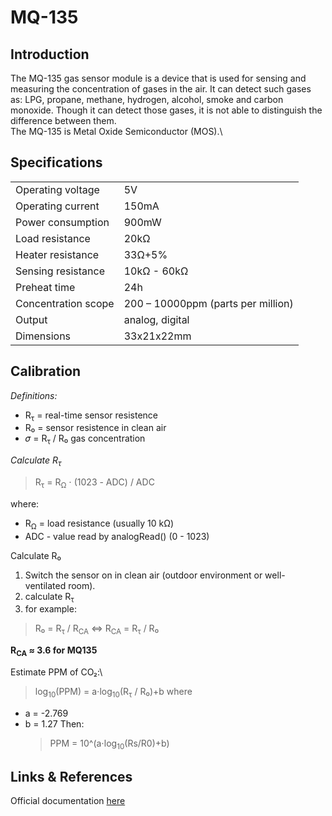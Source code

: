 # MQ-135

## Introduction

The MQ-135 gas sensor module is a device that is used for sensing and measuring the concentration of gases in the air. It can detect such gases as: LPG, propane, methane, hydrogen, alcohol, smoke and carbon monoxide. Though it can detect those gases, it is not able to distinguish the difference between them.\
The MQ-135 is Metal Oxide Semiconductor (MOS).\

## Specifications

|                     |                                    |
| ------------------- | ---------------------------------- |
| Operating voltage   | 5V                                 |
| Operating current   | 150mA                              |
| Power consumption   | 900mW                              |
| Load resistance     | 20kΩ                               |
| Heater resistance   | 33Ω+5%                             |
| Sensing resistance  | 10kΩ - 60kΩ                        |
| Preheat time        | 24h                                |
| Concentration scope | 200 – 10000ppm (parts per million) |
| Output              | analog, digital                    |
| Dimensions          | 33x21x22mm                         |

## Calibration

_Definitions:_

- R<sub>τ</sub> = real-time sensor resistence
- R₀ = sensor resistence in clean air
- 𝜎 = R<sub>τ</sub> / R₀ gas concentration

_Calculate R<sub>τ</sub>_

> R<sub>τ</sub> = R<sub>Ω</sub> ⋅ (1023 - ADC) / ADC

where:

- R<sub>Ω</sub> = load resistance (usually 10 kΩ)
- ADC - value read by analogRead() (0 - 1023)

Calculate R₀

1. Switch the sensor on in clean air (outdoor environment or well-ventilated room).
2. calculate R<sub>τ
3. for example:

> R₀ = R<sub>τ</sub> / R<sub>CA</sub>
> ⇔ R<sub>CA</sub> = R<sub>τ</sub> / R₀

<b>R<sub>CA</sub> ≈ 3.6 for MQ135</b>

Estimate PPM of CO₂:\

> log<sub>10</sub>(PPM) = a⋅log<sub>10</sub>(R<sub>τ</sub> / R₀)+b
> where

- a = -2.769
- b = 1.27
  Then:
  > PPM = 10^(a⋅log<sub>10</sub>(Rs/R0)+b)

## Links & References

Official documentation [here](./AZ185_C_5-4_EN_B07CNR9K8P.pdf)
